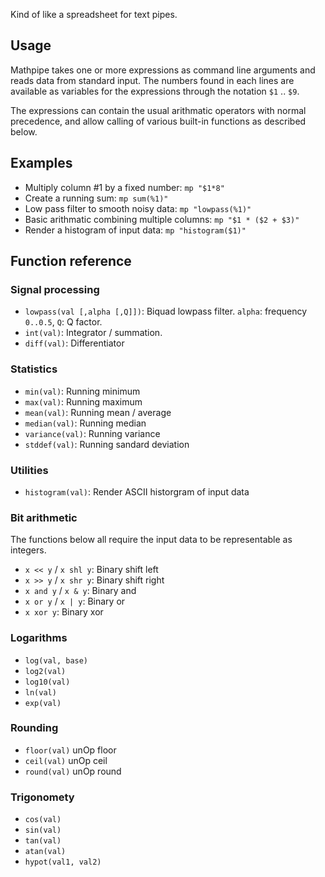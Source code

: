 
Kind of like a spreadsheet for text pipes.

## Usage

Mathpipe takes one or more expressions as command line arguments and reads data
from standard input. The numbers found in each lines are available as variables
for the expressions through the notation `$1` .. `$9`.

The expressions can contain the usual arithmatic operators with normal
precedence, and allow calling of various built-in functions as described below.


## Examples

- Multiply column #1 by a fixed number: `mp "$1*8"`
- Create a running sum: `mp sum(%1)"`
- Low pass filter to smooth noisy data: `mp "lowpass(%1)"`
- Basic arithmatic combining multiple columns: `mp "$1 * ($2 + $3)"`
- Render a histogram of input data: `mp "histogram($1)"`


## Function reference

### Signal processing

- `lowpass(val [,alpha [,Q]])`: Biquad lowpass filter. `alpha`: frequency `0..0.5`, `Q`: Q factor.
- `int(val)`: Integrator / summation.
- `diff(val)`: Differentiator

### Statistics

- `min(val)`: Running minimum
- `max(val)`: Running maximum
- `mean(val)`: Running mean / average
- `median(val)`: Running median
- `variance(val)`: Running variance
- `stddef(val)`: Running sandard deviation

### Utilities

- `histogram(val)`: Render ASCII historgram of input data

### Bit arithmetic

The functions below all require the input data to be representable
as integers.

- `x << y` / `x shl y`: Binary shift left
- `x >> y` / `x shr y`: Binary shift right
- `x and y` / `x & y`: Binary and
- `x or y` / `x | y`: Binary or
- `x xor y`: Binary xor

### Logarithms

- `log(val, base)`
- `log2(val)`
- `log10(val)`
- `ln(val)`
- `exp(val)`

### Rounding

- `floor(val)` unOp floor
- `ceil(val)` unOp ceil
- `round(val)` unOp round

### Trigonomety

- `cos(val)`
- `sin(val)`
- `tan(val)`
- `atan(val)`
- `hypot(val1, val2)`

